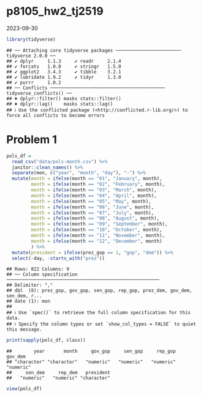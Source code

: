 p8105_hw2_tj2519
================
2023-09-30

``` r
library(tidyverse)
```

    ## ── Attaching core tidyverse packages ──────────────────────── tidyverse 2.0.0 ──
    ## ✔ dplyr     1.1.3     ✔ readr     2.1.4
    ## ✔ forcats   1.0.0     ✔ stringr   1.5.0
    ## ✔ ggplot2   3.4.3     ✔ tibble    3.2.1
    ## ✔ lubridate 1.9.2     ✔ tidyr     1.3.0
    ## ✔ purrr     1.0.2     
    ## ── Conflicts ────────────────────────────────────────── tidyverse_conflicts() ──
    ## ✖ dplyr::filter() masks stats::filter()
    ## ✖ dplyr::lag()    masks stats::lag()
    ## ℹ Use the conflicted package (<http://conflicted.r-lib.org/>) to force all conflicts to become errors

# Problem 1

``` r
pols_df = 
  read_csv("data/pols-month.csv") %>% 
  janitor::clean_names() %>% 
  separate(mon, c("year", "month", "day"), "-") %>% 
  mutate(month = ifelse(month == "01", "January", month),
         month = ifelse(month == "02", "February", month),
         month = ifelse(month == "03", "March", month),
         month = ifelse(month == "04", "April", month),
         month = ifelse(month == "05", "May", month),
         month = ifelse(month == "06", "June", month),
         month = ifelse(month == "07", "July", month),
         month = ifelse(month == "08", "August", month),
         month = ifelse(month == "09", "September", month),
         month = ifelse(month == "10", "October", month),
         month = ifelse(month == "11", "November", month),
         month = ifelse(month == "12", "December", month)
         ) %>% 
  mutate(president = ifelse(prez_gop == 1, "gop", "dem")) %>% 
  select(-day, -starts_with("prez"))
```

    ## Rows: 822 Columns: 9
    ## ── Column specification ────────────────────────────────────────────────────────
    ## Delimiter: ","
    ## dbl  (8): prez_gop, gov_gop, sen_gop, rep_gop, prez_dem, gov_dem, sen_dem, r...
    ## date (1): mon
    ## 
    ## ℹ Use `spec()` to retrieve the full column specification for this data.
    ## ℹ Specify the column types or set `show_col_types = FALSE` to quiet this message.

``` r
print(sapply(pols_df, class))                                    
```

    ##        year       month     gov_gop     sen_gop     rep_gop     gov_dem 
    ## "character" "character"   "numeric"   "numeric"   "numeric"   "numeric" 
    ##     sen_dem     rep_dem   president 
    ##   "numeric"   "numeric" "character"

``` r
view(pols_df)
```
